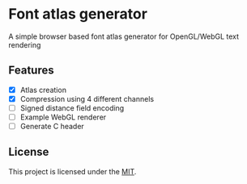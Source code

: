 # Font atlas generator

A simple browser based font atlas generator for OpenGL/WebGL text rendering

## Features

- [x] Atlas creation
- [x] Compression using 4 different channels
- [ ] Signed distance field encoding
- [ ] Example WebGL renderer
- [ ] Generate C header

## License

This project is licensed under the [MIT](LICENCE).
